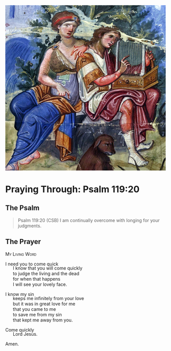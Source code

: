 <img class="intro-right" src="../images/art-paris-psalter.jpg">

<style>
  li {list-style-type: none;}
  p + ul {
    margin-top: -18px;
}
</style>

# Praying Through: Psalm 119:20

## The Psalm

>Psalm 119:20 (CSB) I am continually overcome with longing for your judgments.

## The Prayer

<div style="font-variant: small-caps;">
My Living Word
</div>

I need you to come quick  
* I know that you will come quickly  
* to judge the living and the dead  
* for when that happens  
* I will see your lovely face.

I know my sin  
* keeps me infinitely from your love  
* but it was in great love for me  
* that you came to me  
* to save me from my sin  
* that kept me away from you.

Come quickly  
* Lord Jesus.

Amen.